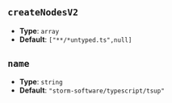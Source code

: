 <!-- Generated by @storm-software/untyped -->
<!-- Do not edit this file directly -->

#

## `createNodesV2`

- **Type**: `array`
- **Default**: `["**/*untyped.ts",null]`

## `name`

- **Type**: `string`
- **Default**: `"storm-software/typescript/tsup"`
